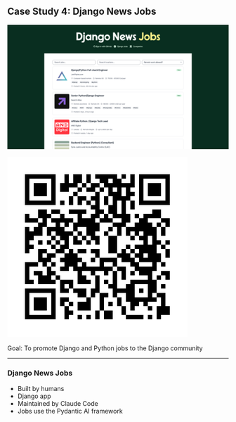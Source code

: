 ## Case Study 4: Django News Jobs

![inline](screenshots/django-news-jobs.png)

![right](qrcodes/jobs-django-news.png)

Goal: To promote Django and Python jobs to the Django community

----

### Django News Jobs


- Built by humans
- Django app
- Maintained by Claude Code
- Jobs use the Pydantic AI framework

